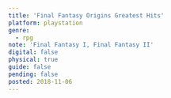 ```yaml
---
title: 'Final Fantasy Origins Greatest Hits'
platform: playstation
genre:
  - rpg
note: 'Final Fantasy I, Final Fantasy II'
digital: false
physical: true
guide: false
pending: false
posted: 2018-11-06
---
```

